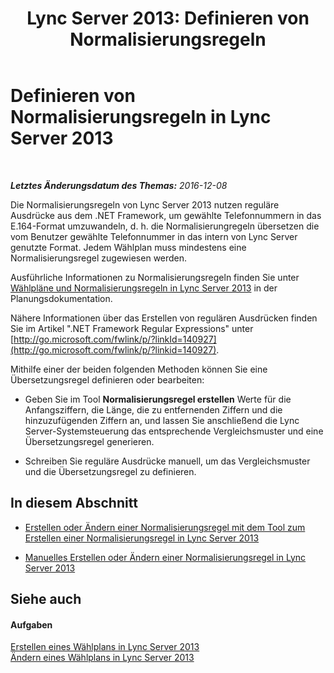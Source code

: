 ﻿---
title: 'Lync Server 2013: Definieren von Normalisierungsregeln'
TOCTitle: Definieren von Normalisierungsregeln
ms:assetid: ed31d56c-00b5-4f72-bd9f-beb4100d441f
ms:mtpsurl: https://technet.microsoft.com/de-de/library/Gg399071(v=OCS.15)
ms:contentKeyID: 49295813
ms.date: 12/10/2016
mtps_version: v=OCS.15
ms.translationtype: HT
---

# Definieren von Normalisierungsregeln in Lync Server 2013

 

_**Letztes Änderungsdatum des Themas:** 2016-12-08_

Die Normalisierungsregeln von Lync Server 2013 nutzen reguläre Ausdrücke aus dem .NET Framework, um gewählte Telefonnummern in das E.164-Format umzuwandeln, d. h. die Normalisierungregeln übersetzen die vom Benutzer gewählte Telefonnummer in das intern von Lync Server genutzte Format. Jedem Wählplan muss mindestens eine Normalisierungsregel zugewiesen werden.

Ausführliche Informationen zu Normalisierungsregeln finden Sie unter [Wählpläne und Normalisierungsregeln in Lync Server 2013](lync-server-2013-dial-plans-and-normalization-rules.md) in der Planungsdokumentation.

Nähere Informationen über das Erstellen von regulären Ausdrücken finden Sie im Artikel ".NET Framework Regular Expressions" unter [http://go.microsoft.com/fwlink/p/?linkId=140927](http://go.microsoft.com/fwlink/p/?linkid=140927).

Mithilfe einer der beiden folgenden Methoden können Sie eine Übersetzungsregel definieren oder bearbeiten:

  - Geben Sie im Tool **Normalisierungsregel erstellen** Werte für die Anfangsziffern, die Länge, die zu entfernenden Ziffern und die hinzuzufügenden Ziffern an, und lassen Sie anschließend die Lync Server-Systemsteuerung das entsprechende Vergleichsmuster und eine Übersetzungsregel generieren.

  - Schreiben Sie reguläre Ausdrücke manuell, um das Vergleichsmuster und die Übersetzungsregel zu definieren.

## In diesem Abschnitt

  - [Erstellen oder Ändern einer Normalisierungsregel mit dem Tool zum Erstellen einer Normalisierungsregel in Lync Server 2013](lync-server-2013-create-or-modify-a-normalization-rule-by-using-build-a-normalization-rule.md)

  - [Manuelles Erstellen oder Ändern einer Normalisierungsregel in Lync Server 2013](lync-server-2013-create-or-modify-a-normalization-rule-manually.md)

## Siehe auch

#### Aufgaben

[Erstellen eines Wählplans in Lync Server 2013](lync-server-2013-create-a-dial-plan.md)  
[Ändern eines Wählplans in Lync Server 2013](lync-server-2013-modify-a-dial-plan.md)

